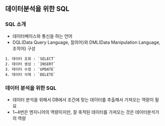 ## 데이터분석을 위한 SQL 

### SQL 소개
- 데이터베이스와 통신을 하는 언어
- DQL(Data Query Language, 질의어)와 DML(Data Manipulation Language, 조작어) 구성

>
    1. 데이터 조회 : `SELECT`
    2. 데이터 생성 : `INSERT`
    3. 데이터 수정 : `UPDATE`
    4. 데이터 삭제 : `DELETE` 

### 데이터 분석을 위한 SQL
- 데이터 분석을 위해서 DB에서 조건에 맞는 데이터를 추출해서 가져오는 역량이 필요
- 1~4번은 엔지니어의 역량이지만, 잘 축적된 데이터를 가져오는 것은 데이터분석가의 역량